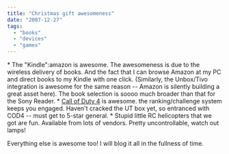 ```yaml
---
title: "Christmas gift awesomeness"
date: "2007-12-27"
tags: 
  - "books"
  - "devices"
  - "games"
---
```


\* The "Kindle":amazon is awesome. The awesomeness is due to the wireless delivery of books. And the fact that I can browse Amazon at my PC and direct books to my Kindle with one click. (Similarly, the Unbox/Tivo integration is awesome for the same reason -- Amazon is silently building a great asset here). The book selection is soooo much broader than that for the Sony Reader. \* [Call of Duty 4](http://www.callofduty.com/) is awesome. the ranking/challenge system keeps you engaged. Haven't cracked the UT box yet, so entranced with COD4 -- must get to 5-star general. \* Stupid little RC helicopters that we got are fun. Available from lots of vendors. Pretty uncontrollable, watch out lamps!

Everything else is awesome too! I will blog it all in the fullness of time.
